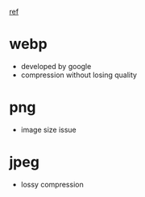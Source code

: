 [ref](https://dev.to/kemuhost/webp-vs-png-vs-jpeg-which-is-the-right-image-format-for-your-website-186f)

# webp

- developed by google
- compression without losing quality

# png

- image size issue

# jpeg

- lossy compression
